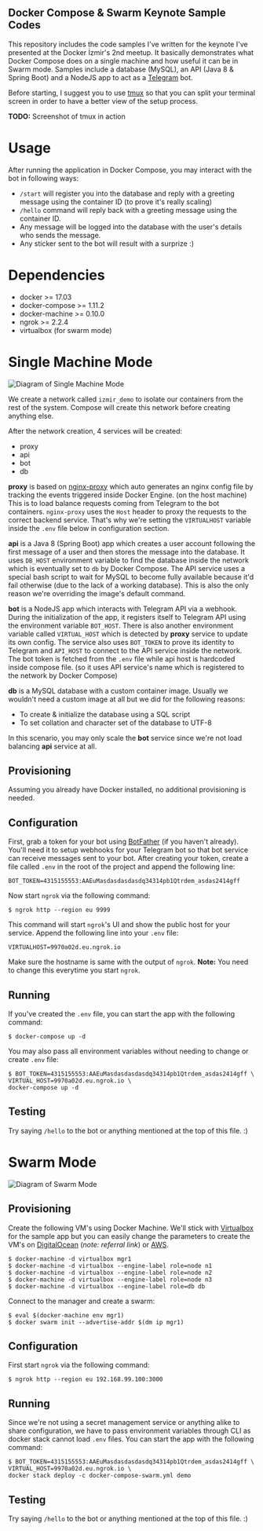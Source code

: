 Docker Compose & Swarm Keynote Sample Codes
-------------------------------------------

This repository includes the code samples I've written for the keynote I've presented at the Docker İzmir's 2nd meetup.
It basically demonstrates what Docker Compose does on a single machine and how useful it can be in Swarm mode. Samples
include a database (MySQL), an API (Java 8 & Spring Boot) and a NodeJS app to act as
a [Telegram](https://core.telegram.org/api) bot.

Before starting, I suggest you to use [tmux](https://tmux.github.io/) so that you can split your terminal screen in
order to have a better view of the setup process.

**TODO:** Screenshot of tmux in action

# Usage

After running the application in Docker Compose, you may interact with the bot in following ways:

* `/start` will register you into the database and reply with a greeting message using the container ID (to prove it's
  really scaling)
* `/hello` command will reply back with a greeting message using the container ID.
* Any message will be logged into the database with the user's details who sends the message.
* Any sticker sent to the bot will result with a surprize :)

# Dependencies

* docker >= 17.03
* docker-compose >= 1.11.2
* docker-machine >= 0.10.0
* ngrok >= 2.2.4
* virtualbox (for swarm mode)

# Single Machine Mode

![Diagram of Single Machine Mode](telegram_bot_single_machine.png "Diagram of Single Machine Mode")

We create a network called `izmir_demo` to isolate our containers from the rest of the system. Compose will create this
network before creating anything else.

After the network creation, 4 services will be created:

* proxy
* api
* bot
* db

**proxy** is based on [nginx-proxy](https://github.com/jwilder/nginx-proxy) which auto generates an nginx config file by
tracking the events triggered inside Docker Engine. (on the host machine) This is to load balance requests coming from
Telegram to the bot containers. `nginx-proxy` uses the `Host` header to proxy the requests to the correct backend
service. That's why we're setting the `VIRTUALHOST` variable inside the `.env` file below in configuration section.

**api** is a Java 8 (Spring Boot) app which creates a user account following the first message of a user and then
stores the message into the database. It uses `DB_HOST` environment variable to find the database inside the network
which is eventually set to `db` by Docker Compose. The API service uses a special bash script to wait for MySQL to
become fully available because it'd fail otherwise (due to the lack of a working database). This is also the only
reason we're overriding the image's default command.

**bot** is a NodeJS app which interacts with Telegram API via a webhook. During the initialization of the app, it
registers itself to Telegram API using the environment variable `BOT_HOST`. There is also another environment variable
called `VIRTUAL_HOST` which is detected by **proxy** service to update its own config. The service also uses
`BOT_TOKEN` to prove its identity to Telegram and `API_HOST` to connect to the API service inside the network. The bot
token is fetched from the `.env` file while api host is hardcoded inside compose file. (so it uses API service's name
which is registered to the network by Docker Compose)

**db** is a MySQL database with a custom container image. Usually we wouldn't need a custom image at all but we did for
the following reasons:

* To create & initialize the database using a SQL script
* To set collation and character set of the database to UTF-8

In this scenario, you may only scale the **bot** service since we're not load balancing **api** service at all.

## Provisioning

Assuming you already have Docker installed, no additional provisioning is needed.

## Configuration

First, grab a token for your bot using [BotFather](https://telegram.me/BotFather) (if you haven't already). You'll need
it to setup webhooks for your Telegram bot so that bot service can receive messages sent to your bot. After creating
your token, create a file called `.env` in the root of the project and append the following line:

```
BOT_TOKEN=4315155553:AAEuMasdasdasdasdq34314pb1Qtrdem_asdas2414gff
```

Now start `ngrok` via the following command:

```
$ ngrok http --region eu 9999
```

This command will start `ngrok`'s UI and show the public host for your service. Append the following line into your
`.env` file:

```
VIRTUALHOST=9970a02d.eu.ngrok.io
```

Make sure the hostname is same with the output of `ngrok`. **Note:** You need to change this everytime you start
`ngrok`.

## Running

If you've created the `.env` file, you can start the app with the following command:

```
$ docker-compose up -d
```

You may also pass all environment variables without needing to change or create `.env` file:

```
$ BOT_TOKEN=4315155553:AAEuMasdasdasdasdq34314pb1Qtrdem_asdas2414gff \
VIRTUAL_HOST=9970a02d.eu.ngrok.io \
docker-compose up -d
```

## Testing

Try saying `/hello` to the bot or anything mentioned at the top of this file. :)


# Swarm Mode

![Diagram of Swarm Mode](telegram_bot_multi_machine.png "Diagram of Swarm Mode")

## Provisioning

Create the following VM's using Docker Machine. We'll stick with [Virtualbox](https://www.virtualbox.org/) for the
sample app but you can easily change the parameters to create the VM's on [DigitalOcean](https://m.do.co/c/d1abf7f7d07e)
(*note: referral link*) or [AWS](https://aws.amazon.com/).

```
$ docker-machine -d virtualbox mgr1
$ docker-machine -d virtualbox --engine-label role=node n1
$ docker-machine -d virtualbox --engine-label role=node n2
$ docker-machine -d virtualbox --engine-label role=node n3
$ docker-machine -d virtualbox --engine-label role=db db
```

Connect to the manager and create a swarm:

```
$ eval $(docker-machine env mgr1)
$ docker swarm init --advertise-addr $(dm ip mgr1)
```

## Configuration

First start `ngrok` via the following command:

```
$ ngrok http --region eu 192.168.99.100:3000
```

## Running

Since we're not using a secret management service or anything alike to share configuration, we have to pass environment
variables through CLI as docker stack cannot load `.env` files. You can start the app with the following command:

```
$ BOT_TOKEN=4315155553:AAEuMasdasdasdasdq34314pb1Qtrdem_asdas2414gff \
VIRTUAL_HOST=9970a02d.eu.ngrok.io \
docker stack deploy -c docker-compose-swarm.yml demo
```

## Testing

Try saying `/hello` to the bot or anything mentioned at the top of this file. :)

